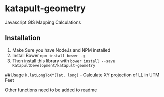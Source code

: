# katapult-geometry
Javascript GIS Mapping Calculations


## Installation
1. Make Sure you have NodeJs and NPM installed
2. Install Bower ```npm install bower -g```
3. Then install this library with ```bower install --save KatapultDevelopment/katapult-geometry```

##Usage 
```k.latLongToXY(lat, long)``` - Calculate XY projection of LL in UTM Feet

Other functions need to be added to readme
